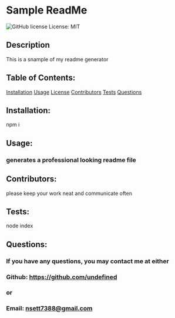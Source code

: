 # Sample ReadMe 
  ![GitHub license](https://img.shields.io/github/license/Naereen/StrapDown.js.svg)
  License: MIT 

## Description
This is a snample of my readme generator

## Table of Contents:
  [Installation](#installation)
  [Usage](#usage)
  [License](#license)
    [Contributors](#contributors)
    [Tests](#tests)
    [Questions](#questions)

  ## Installation:
  npm i

  ## Usage:
  ### generates a professional looking readme file

  ## Contributors:
  please keep your work neat and communicate often

  ## Tests: 
  node index

  ## Questions:
  ### If you have any questions, you may contact me at either
  ### Github: https://github.com/undefined
  ### or
  ### Email: nsett7388@gmail.com
